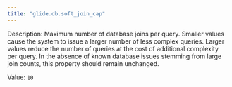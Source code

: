 ```yaml
---
title: "glide.db.soft_join_cap"
---
```


Description: Maximum number of database joins per query. Smaller values cause the system to issue a larger number of less complex queries. Larger values reduce the number of queries at the cost of additional complexity per query. In the absence of known database issues stemming from large join counts, this property should remain unchanged.

Value: `10`